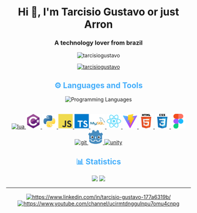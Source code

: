 <h1 align="center">Hi 👋, I'm Tarcisio Gustavo or just Arron</h1>
<h3 align="center">A technology lover from brazil</h3>

<p align="center"> <img src="https://komarev.com/ghpvc/?username=tarcisiogustavo&label=Profile%20views&color=0e75b6&style=flat" alt="tarcisiogustavo" /> </p>
<p align="center"> <a href="https://github.com/ryo-ma/github-profile-trophy"><img src="https://github-profile-trophy.vercel.app/?username=tarcisiogustavo" alt="tarcisiogustavo" /></a> </p>
<!-- Languages and Tools -->
<h2 align="center" style="color: #44AEFB">⚙️ Languages and Tools</h2>
<div align="center" style="display:block;">
<div align="center" style="display:block;">
    <img width="100px" alt="Programming Languages" src="https://user-images.githubusercontent.com/78341798/194531121-47b0119a-ce00-439d-b586-125f86acb098.png"/> 
</div>
<br>   
<div align="center">
  <p>
    <a href="https://www.w3schools.com/cs/" target="_blank" rel="noreferrer">
      <img src="https://cdn.jsdelivr.net/gh/devicons/devicon@latest/icons/lua/lua-original.svg" alt="lua" width="40" height="40"/>
    </a>  
    <a href="https://www.w3schools.com/cs/" target="_blank" rel="noreferrer">
      <img src="https://raw.githubusercontent.com/devicons/devicon/master/icons/csharp/csharp-original.svg" alt="csharp" width="40" height="40"/>
    </a>
    <a href="https://www.python.org" target="_blank" rel="noreferrer">
      <img src="https://raw.githubusercontent.com/devicons/devicon/master/icons/python/python-original.svg" alt="python" width="40" height="40"/>
    </a>
    <a href="https://developer.mozilla.org/en-US/docs/Web/JavaScript" target="_blank" rel="noreferrer">
      <img src="https://raw.githubusercontent.com/devicons/devicon/master/icons/javascript/javascript-original.svg" alt="javascript" width="40" height="40"/>
    </a>
    <a href="https://www.typescriptlang.org/" target="_blank" rel="noreferrer">
      <img src="https://raw.githubusercontent.com/devicons/devicon/6910f0503efdd315c8f9b858234310c06e04d9c0/icons/typescript/typescript-original.svg" alt="typescript" width="40" height="40"/>
    </a>
    <a href="https://www.mysql.com/" target="_blank" rel="noreferrer">
      <img src="https://raw.githubusercontent.com/devicons/devicon/master/icons/mysql/mysql-original-wordmark.svg" alt="mysql" width="40" height="40"/>
    </a>
    <a href="https://react.dev/" target="_blank" rel="noreferrer">
      <img src="https://raw.githubusercontent.com/devicons/devicon/master/icons/react/react-original.svg" alt="react" width="40" height="40"/>
    </a>
    <a href="https://vitejs.dev/" target="_blank" rel="noreferrer">
      <img src="https://raw.githubusercontent.com/devicons/devicon/master/icons/vitejs/vitejs-original.svg" alt="vitejs" width="40" height="40"/>
    </a>
    <a href="https://www.w3.org/html/" target="_blank" rel="noreferrer">
      <img src="https://raw.githubusercontent.com/devicons/devicon/master/icons/html5/html5-original-wordmark.svg" alt="html5" width="40" height="40"/>
    </a>
    <a href="https://www.w3schools.com/css/" target="_blank" rel="noreferrer">
      <img src="https://raw.githubusercontent.com/devicons/devicon/master/icons/css3/css3-original-wordmark.svg" alt="css3" width="40" height="40"/>
    </a>
    <a href="https://figma.com/" target="_blank" rel="noreferrer">
      <img src="https://raw.githubusercontent.com/devicons/devicon/master/icons/figma/figma-original.svg" alt="figma" width="40" height="40"/>
    </a>
    <a href="https://git-scm.com/" target="_blank" rel="noreferrer">
      <img src="https://www.vectorlogo.zone/logos/git-scm/git-scm-icon.svg" alt="git" width="40" height="40"/>
    </a>
    <a href="https://godotengine.org/" target="_blank" rel="noreferrer">
      <img src="https://raw.githubusercontent.com/devicons/devicon/master/icons/godot/godot-original.svg" alt="godot" width="40" height="40"/>
    </a>
    <a href="https://unity.com/" target="_blank" rel="noreferrer">
      <img src="https://www.vectorlogo.zone/logos/unity3d/unity3d-icon.svg" alt="unity" width="40" height="40"/>
    </a>
  </p>
</div>

<!-- Statistics -->

<h2 style="color: #44AEFB">📊 Statistics</h2>

<!-- ![stats_banner](https://user-images.githubusercontent.com/78341798/194534778-d662496c-ae00-4e8d-ae9b-b90912054e7f.gif)


<div class="stats" align="center">

![Tarcisio Gustavo GitHub Stats](https://github-readme-stats.vercel.app/api?username=tarcisiogustavo&hide=stars&count_private=true&show_icons=true&theme=algolia&border_radius=20) -->

<!--![GitHub Streak](https://streak-stats.demolab.com?user=tarcisiogustavo&count_private=true&theme=algolia&border_radius=20) -->

<div  class="stats" align="center">
  <img height="160em" src="https://github-readme-stats.vercel.app/api?username=tarcisiogustavo&show_icons=true&theme=dark&include_all_commits=true&count_private=true"/>
  <img height="160em" src="https://github-readme-stats.vercel.app/api/top-langs/?username=tarcisiogustavo&layout=compact&langs_count=7&theme=dark"/>
</div>

<!--  End Stats Cards -->

---
<!-- Begin Footer -->
<p align="center">
<a href="https://www.linkedin.com/in/tarcisio-gustavo-177a6319b/" target="_blank"><img align="center" src="https://raw.githubusercontent.com/rahuldkjain/github-profile-readme-generator/master/src/images/icons/Social/linked-in-alt.svg" alt="https://www.linkedin.com/in/tarcisio-gustavo-177a6319b/" height="30" width="40" /></a>
<a href="https://www.youtube.com/channel/UCiRmtdNGgUlnpU7OmU4CNpg" target="_blank"><img align="center" src="https://raw.githubusercontent.com/rahuldkjain/github-profile-readme-generator/master/src/images/icons/Social/youtube.svg" alt="https://www.youtube.com/channel/ucirmtdnggulnpu7omu4cnpg" height="30" width="40" /></a>
</p>
<!-- End Footer -->
<!-- <h3 align="center">Support:</h3>
<div align="center">
  <a href="https://twitter.com/arron_on" target="blank">
    <img src="https://img.shields.io/twitter/follow/arron_on?logo=x&style=for-the-badge" alt="arron_on">
  </a>
  <a href="https://www.buymeacoffee.com/Arron0n">
    <img src="https://cdn.buymeacoffee.com/buttons/v2/default-yellow.png" alt="Buy Me A Coffee" height="50" width="210">
  </a>
</div> -->
